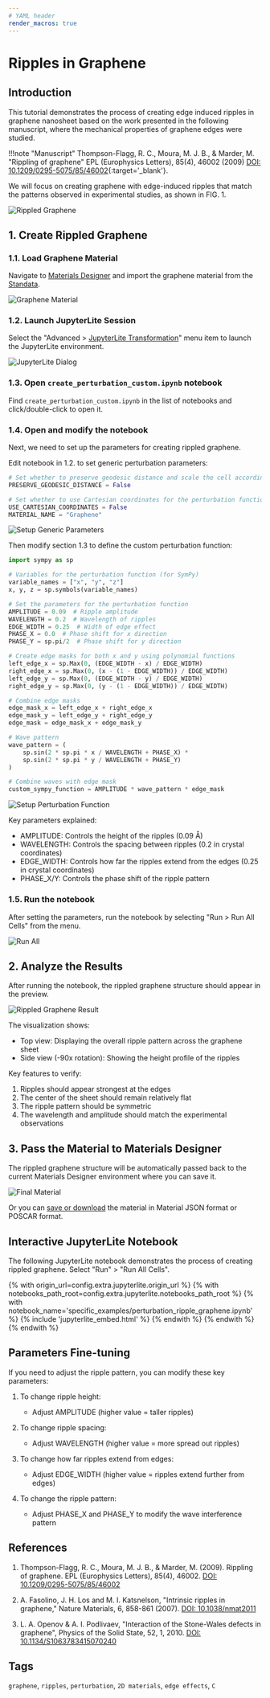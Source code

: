 ```yaml
---
# YAML header
render_macros: true
---
```


# Ripples in Graphene

## Introduction

This tutorial demonstrates the process of creating edge induced ripples in graphene nanosheet based on the work presented in the following manuscript, where the mechanical properties of graphene edges were studied.

!!!note "Manuscript"
    Thompson-Flagg, R. C., Moura, M. J. B., & Marder, M.
    "Rippling of graphene"
    EPL (Europhysics Letters), 85(4), 46002 (2009)
    [DOI: 10.1209/0295-5075/85/46002](https://doi.org/10.1209/0295-5075/85/46002){:target='_blank'}.

We will focus on creating graphene with edge-induced ripples that match the patterns observed in experimental studies, as shown in FIG. 1.

![Rippled Graphene](/images/tutorials/materials/2d_materials/rippled_graphene/0-figure-from-manuscript.webp "Rippled Graphene, FIG. 1.")

## 1. Create Rippled Graphene

### 1.1. Load Graphene Material

Navigate to [Materials Designer](../../../materials-designer/overview.md) and import the graphene material from the [Standata](../../../materials-designer/header-menu/input-output/standata-import.md).

![Graphene Material](/images/tutorials/materials/2d_materials/rippled_graphene/original-material.webp "Graphene Material")

### 1.2. Launch JupyterLite Session

Select the "Advanced > [JupyterLite Transformation](../../../materials-designer/header-menu/advanced/jupyterlite-dialog.md)" menu item to launch the JupyterLite environment.

![JupyterLite Dialog](/images/jupyterlite/md-advanced-jl.webp "JupyterLite Dialog")

### 1.3. Open `create_perturbation_custom.ipynb` notebook

Find `create_perturbation_custom.ipynb` in the list of notebooks and click/double-click to open it.

### 1.4. Open and modify the notebook

Next, we need to set up the parameters for creating rippled graphene.

Edit notebook in 1.2. to set generic perturbation parameters:

```python
# Set whether to preserve geodesic distance and scale the cell accordingly to match PBC
PRESERVE_GEODESIC_DISTANCE = False

# Set whether to use Cartesian coordinates for the perturbation function
USE_CARTESIAN_COORDINATES = False
MATERIAL_NAME = "Graphene"
```

![Setup Generic Parameters](/images/tutorials/materials/2d_materials/rippled_graphene/jl-setup-generic.webp "Setup Generic Parameters")

Then modify section 1.3 to define the custom perturbation function:

```python
import sympy as sp

# Variables for the perturbation function (for SymPy)
variable_names = ["x", "y", "z"]
x, y, z = sp.symbols(variable_names)

# Set the parameters for the perturbation function
AMPLITUDE = 0.09  # Ripple amplitude
WAVELENGTH = 0.2  # Wavelength of ripples
EDGE_WIDTH = 0.25  # Width of edge effect
PHASE_X = 0.0  # Phase shift for x direction
PHASE_Y = sp.pi/2  # Phase shift for y direction

# Create edge masks for both x and y using polynomial functions
left_edge_x = sp.Max(0, (EDGE_WIDTH - x) / EDGE_WIDTH)
right_edge_x = sp.Max(0, (x - (1 - EDGE_WIDTH)) / EDGE_WIDTH)
left_edge_y = sp.Max(0, (EDGE_WIDTH - y) / EDGE_WIDTH)
right_edge_y = sp.Max(0, (y - (1 - EDGE_WIDTH)) / EDGE_WIDTH)

# Combine edge masks
edge_mask_x = left_edge_x + right_edge_x
edge_mask_y = left_edge_y + right_edge_y
edge_mask = edge_mask_x + edge_mask_y

# Wave pattern
wave_pattern = (
    sp.sin(2 * sp.pi * x / WAVELENGTH + PHASE_X) * 
    sp.sin(2 * sp.pi * y / WAVELENGTH + PHASE_Y)
)

# Combine waves with edge mask
custom_sympy_function = AMPLITUDE * wave_pattern * edge_mask
```

![Setup Perturbation Function](/images/tutorials/materials/2d_materials/rippled_graphene/jl-setup-function.webp "Setup Perturbation Function")

Key parameters explained:
- AMPLITUDE: Controls the height of the ripples (0.09 Å)
- WAVELENGTH: Controls the spacing between ripples (0.2 in crystal coordinates)
- EDGE_WIDTH: Controls how far the ripples extend from the edges (0.25 in crystal coordinates)
- PHASE_X/Y: Controls the phase shift of the ripple pattern

### 1.5. Run the notebook

After setting the parameters, run the notebook by selecting "Run > Run All Cells" from the menu.

![Run All](/images/jupyterlite/run-all.webp "Run All")

## 2. Analyze the Results

After running the notebook, the rippled graphene structure should appear in the preview.

![Rippled Graphene Result](/images/tutorials/materials/2d_materials/rippled_graphene/jl-result-preview.webp "Rippled Graphene Result")

The visualization shows:
- Top view: Displaying the overall ripple pattern across the graphene sheet
- Side view (-90x rotation): Showing the height profile of the ripples

Key features to verify:
1. Ripples should appear strongest at the edges
2. The center of the sheet should remain relatively flat
3. The ripple pattern should be symmetric
4. The wavelength and amplitude should match the experimental observations

## 3. Pass the Material to Materials Designer

The rippled graphene structure will be automatically passed back to the current Materials Designer environment where you can save it.

![Final Material](/images/tutorials/materials/2d_materials/rippled_graphene/wave-result.webp "Final Rippled Graphene")

Or you can [save or download](../../../materials-designer/header-menu/input-output.md) the material in Material JSON format or POSCAR format.

## Interactive JupyterLite Notebook

The following JupyterLite notebook demonstrates the process of creating rippled graphene. Select "Run" > "Run All Cells".

{% with origin_url=config.extra.jupyterlite.origin_url %}
{% with notebooks_path_root=config.extra.jupyterlite.notebooks_path_root %}
{% with notebook_name='specific_examples/perturbation_ripple_graphene.ipynb' %}
{% include 'jupyterlite_embed.html' %}
{% endwith %}
{% endwith %}
{% endwith %}

## Parameters Fine-tuning

If you need to adjust the ripple pattern, you can modify these key parameters:

1. To change ripple height:
   - Adjust AMPLITUDE (higher value = taller ripples)

2. To change ripple spacing:
   - Adjust WAVELENGTH (higher value = more spread out ripples)

3. To change how far ripples extend from edges:
   - Adjust EDGE_WIDTH (higher value = ripples extend further from edges)

4. To change the ripple pattern:
   - Adjust PHASE_X and PHASE_Y to modify the wave interference pattern

## References

1. Thompson-Flagg, R. C., Moura, M. J. B., & Marder, M. (2009). Rippling of graphene. EPL (Europhysics Letters), 85(4), 46002. [DOI: 10.1209/0295-5075/85/46002](https://doi.org/10.1209/0295-5075/85/46002)

2. A. Fasolino, J. H. Los and M. I. Katsnelson, "Intrinsic ripples in graphene," Nature Materials, 6, 858-861 (2007). [DOI: 10.1038/nmat2011](https://doi.org/10.1038/nmat2011)

3. L. A. Openov & A. I. Podlivaev, "Interaction of the Stone-Wales defects in graphene", Physics of the Solid State, 52, 1, 2010. [DOI: 10.1134/S1063783415070240](https://doi.org/10.1134/S1063783415070240)

## Tags

`graphene`, `ripples`, `perturbation`, `2D materials`, `edge effects`, `C`
